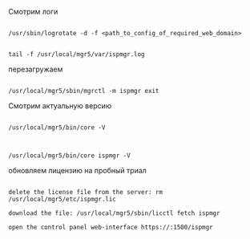﻿Смотрим логи 

```

/usr/sbin/logrotate -d -f <path_to_config_of_required_web_domain>

```



```

tail -f /usr/local/mgr5/var/ispmgr.log

```

перезагружаем 

```

/usr/local/mgr5/sbin/mgrctl -m ispmgr exit

```

Смотрим актуальную версию 

```

/usr/local/mgr5/bin/core -V



/usr/local/mgr5/bin/core ispmgr -V

```

обновляем лицензию на пробный триал



```

delete the license file from the server: rm /usr/local/mgr5/etc/ispmgr.lic   

download the file: /usr/local/mgr5/sbin/licctl fetch ispmgr   

open the control panel web-interface https://:1500/ispmgr   

```